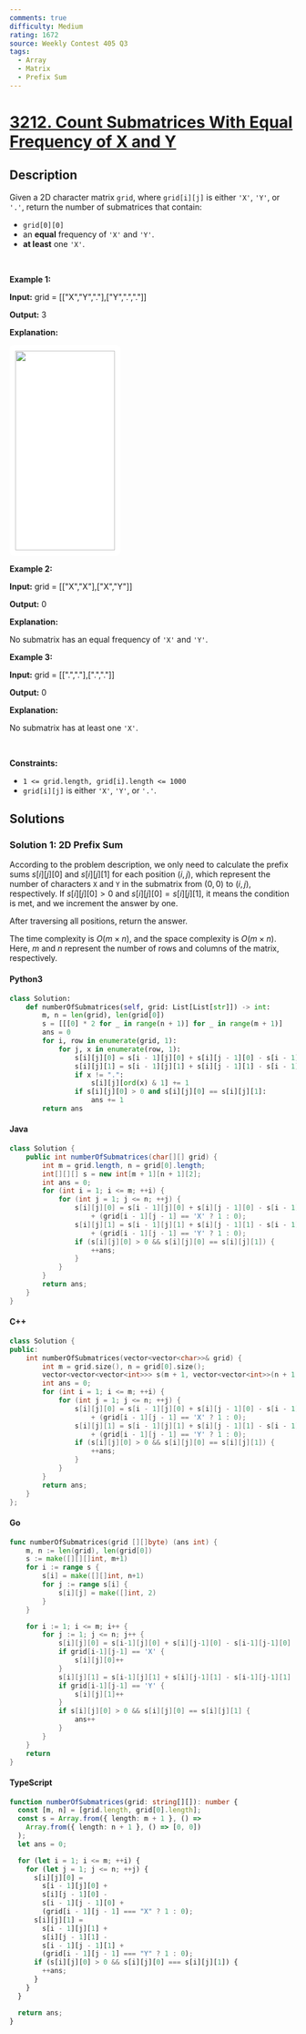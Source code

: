 ```yaml
---
comments: true
difficulty: Medium
rating: 1672
source: Weekly Contest 405 Q3
tags:
  - Array
  - Matrix
  - Prefix Sum
---
```


<!-- problem:start -->

# [3212. Count Submatrices With Equal Frequency of X and Y](https://leetcode.com/problems/count-submatrices-with-equal-frequency-of-x-and-y)

## Description

<!-- description:start -->

<p>Given a 2D character matrix <code>grid</code>, where <code>grid[i][j]</code> is either <code>&#39;X&#39;</code>, <code>&#39;Y&#39;</code>, or <code>&#39;.&#39;</code>, return the number of <span data-keyword="submatrix">submatrices</span> that contain:</p>

<ul>
	<li><code>grid[0][0]</code></li>
	<li>an <strong>equal</strong> frequency of <code>&#39;X&#39;</code> and <code>&#39;Y&#39;</code>.</li>
	<li><strong>at least</strong> one <code>&#39;X&#39;</code>.</li>
</ul>

<p>&nbsp;</p>
<p><strong class="example">Example 1:</strong></p>

<div class="example-block">
<p><strong>Input:</strong> <span class="example-io">grid = [[&quot;X&quot;,&quot;Y&quot;,&quot;.&quot;],[&quot;Y&quot;,&quot;.&quot;,&quot;.&quot;]]</span></p>

<p><strong>Output:</strong> <span class="example-io">3</span></p>

<p><strong>Explanation:</strong></p>

<p><strong><img alt="" src="https://fastly.jsdelivr.net/gh/doocs/leetcode@main/solution/3200-3299/3212.Count%20Submatrices%20With%20Equal%20Frequency%20of%20X%20and%20Y/images/examplems.png" style="padding: 10px; background: rgb(255, 255, 255); border-radius: 0.5rem; width: 175px; height: 350px;" /></strong></p>
</div>

<p><strong class="example">Example 2:</strong></p>

<div class="example-block">
<p><strong>Input:</strong> <span class="example-io">grid = [[&quot;X&quot;,&quot;X&quot;],[&quot;X&quot;,&quot;Y&quot;]]</span></p>

<p><strong>Output:</strong> <span class="example-io">0</span></p>

<p><strong>Explanation:</strong></p>

<p>No submatrix has an equal frequency of <code>&#39;X&#39;</code> and <code>&#39;Y&#39;</code>.</p>
</div>

<p><strong class="example">Example 3:</strong></p>

<div class="example-block">
<p><strong>Input:</strong> <span class="example-io">grid = [[&quot;.&quot;,&quot;.&quot;],[&quot;.&quot;,&quot;.&quot;]]</span></p>

<p><strong>Output:</strong> <span class="example-io">0</span></p>

<p><strong>Explanation:</strong></p>

<p>No submatrix has at least one <code>&#39;X&#39;</code>.</p>
</div>

<p>&nbsp;</p>
<p><strong>Constraints:</strong></p>

<ul>
	<li><code>1 &lt;= grid.length, grid[i].length &lt;= 1000</code></li>
	<li><code>grid[i][j]</code> is either <code>&#39;X&#39;</code>, <code>&#39;Y&#39;</code>, or <code>&#39;.&#39;</code>.</li>
</ul>

<!-- description:end -->

## Solutions

<!-- solution:start -->

### Solution 1: 2D Prefix Sum

According to the problem description, we only need to calculate the prefix sums $s[i][j][0]$ and $s[i][j][1]$ for each position $(i, j)$, which represent the number of characters `X` and `Y` in the submatrix from $(0, 0)$ to $(i, j)$, respectively. If $s[i][j][0] > 0$ and $s[i][j][0] = s[i][j][1]$, it means the condition is met, and we increment the answer by one.

After traversing all positions, return the answer.

The time complexity is $O(m \times n)$, and the space complexity is $O(m \times n)$. Here, $m$ and $n$ represent the number of rows and columns of the matrix, respectively.

<!-- tabs:start -->

#### Python3

```python
class Solution:
    def numberOfSubmatrices(self, grid: List[List[str]]) -> int:
        m, n = len(grid), len(grid[0])
        s = [[[0] * 2 for _ in range(n + 1)] for _ in range(m + 1)]
        ans = 0
        for i, row in enumerate(grid, 1):
            for j, x in enumerate(row, 1):
                s[i][j][0] = s[i - 1][j][0] + s[i][j - 1][0] - s[i - 1][j - 1][0]
                s[i][j][1] = s[i - 1][j][1] + s[i][j - 1][1] - s[i - 1][j - 1][1]
                if x != ".":
                    s[i][j][ord(x) & 1] += 1
                if s[i][j][0] > 0 and s[i][j][0] == s[i][j][1]:
                    ans += 1
        return ans
```

#### Java

```java
class Solution {
    public int numberOfSubmatrices(char[][] grid) {
        int m = grid.length, n = grid[0].length;
        int[][][] s = new int[m + 1][n + 1][2];
        int ans = 0;
        for (int i = 1; i <= m; ++i) {
            for (int j = 1; j <= n; ++j) {
                s[i][j][0] = s[i - 1][j][0] + s[i][j - 1][0] - s[i - 1][j - 1][0]
                    + (grid[i - 1][j - 1] == 'X' ? 1 : 0);
                s[i][j][1] = s[i - 1][j][1] + s[i][j - 1][1] - s[i - 1][j - 1][1]
                    + (grid[i - 1][j - 1] == 'Y' ? 1 : 0);
                if (s[i][j][0] > 0 && s[i][j][0] == s[i][j][1]) {
                    ++ans;
                }
            }
        }
        return ans;
    }
}
```

#### C++

```cpp
class Solution {
public:
    int numberOfSubmatrices(vector<vector<char>>& grid) {
        int m = grid.size(), n = grid[0].size();
        vector<vector<vector<int>>> s(m + 1, vector<vector<int>>(n + 1, vector<int>(2)));
        int ans = 0;
        for (int i = 1; i <= m; ++i) {
            for (int j = 1; j <= n; ++j) {
                s[i][j][0] = s[i - 1][j][0] + s[i][j - 1][0] - s[i - 1][j - 1][0]
                    + (grid[i - 1][j - 1] == 'X' ? 1 : 0);
                s[i][j][1] = s[i - 1][j][1] + s[i][j - 1][1] - s[i - 1][j - 1][1]
                    + (grid[i - 1][j - 1] == 'Y' ? 1 : 0);
                if (s[i][j][0] > 0 && s[i][j][0] == s[i][j][1]) {
                    ++ans;
                }
            }
        }
        return ans;
    }
};
```

#### Go

```go
func numberOfSubmatrices(grid [][]byte) (ans int) {
	m, n := len(grid), len(grid[0])
	s := make([][][]int, m+1)
	for i := range s {
		s[i] = make([][]int, n+1)
		for j := range s[i] {
			s[i][j] = make([]int, 2)
		}
	}

	for i := 1; i <= m; i++ {
		for j := 1; j <= n; j++ {
			s[i][j][0] = s[i-1][j][0] + s[i][j-1][0] - s[i-1][j-1][0]
			if grid[i-1][j-1] == 'X' {
				s[i][j][0]++
			}
			s[i][j][1] = s[i-1][j][1] + s[i][j-1][1] - s[i-1][j-1][1]
			if grid[i-1][j-1] == 'Y' {
				s[i][j][1]++
			}
			if s[i][j][0] > 0 && s[i][j][0] == s[i][j][1] {
				ans++
			}
		}
	}
	return
}
```

#### TypeScript

```ts
function numberOfSubmatrices(grid: string[][]): number {
  const [m, n] = [grid.length, grid[0].length];
  const s = Array.from({ length: m + 1 }, () =>
    Array.from({ length: n + 1 }, () => [0, 0])
  );
  let ans = 0;

  for (let i = 1; i <= m; ++i) {
    for (let j = 1; j <= n; ++j) {
      s[i][j][0] =
        s[i - 1][j][0] +
        s[i][j - 1][0] -
        s[i - 1][j - 1][0] +
        (grid[i - 1][j - 1] === "X" ? 1 : 0);
      s[i][j][1] =
        s[i - 1][j][1] +
        s[i][j - 1][1] -
        s[i - 1][j - 1][1] +
        (grid[i - 1][j - 1] === "Y" ? 1 : 0);
      if (s[i][j][0] > 0 && s[i][j][0] === s[i][j][1]) {
        ++ans;
      }
    }
  }

  return ans;
}
```

<!-- tabs:end -->

<!-- solution:end -->

<!-- problem:end -->
